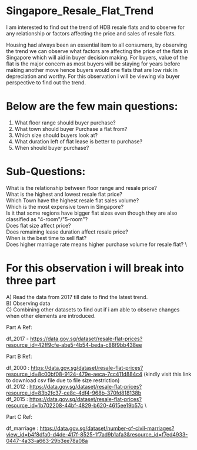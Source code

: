 # Singapore_Resale_Flat_Trend

I am interested to find out the trend of HDB resale flats and to observe for any relationship or factors affecting the price and sales of resale flats.

Housing had always been an essential item to all consumers, by observing the trend we can observe what factors are affecting the price of the flats in Singapore which will aid in buyer decision making. For buyers, value of the flat is the major concern as most buyers will be staying for years before making another move hence buyers would one flats that are low risk in depreciation and worthy. For this observation i will be viewing via buyer perspective to find out the trend.

# Below are the few main questions:

1) What floor range should buyer purchase? 
2) What town should buyer Purchase a flat from? 
3) Which size should buyers look at? 
4) What duration left of flat lease is better to purchase? 
5) When should buyer purchase? 

# Sub-Questions:

What is the relationship between floor range and resale price? \
What is the highest and lowest resale flat price? \
Which Town have the highest resale flat sales volume? \
Which is the most expensive town in Singapore? \
Is it that some regions have bigger flat sizes even though they are also classified as "4-room"/"5-room"? \
Does flat size affect price? \
Does remaining lease duration affect resale price? \
When is the best time to sell flat? \
Does higher marriage rate means higher purchase volume for resale flat? \

# For this observation i will break into three part

A) Read the data from 2017 till date to find the latest trend. \
B) Observing data \
C) Combining other datasets to find out if i am able to observe changes when other elements are introduced.

Part A Ref:

df_2017 - https://data.gov.sg/dataset/resale-flat-prices?resource_id=42ff9cfe-abe5-4b54-beda-c88f9bb438ee

Part B Ref:

df_2000 : https://data.gov.sg/dataset/resale-flat-prices?resource_id=8c00bf08-9124-479e-aeca-7cc411d884c4 (kindly visit this link to download csv file due to file size restriction) \
df_2012 : https://data.gov.sg/dataset/resale-flat-prices?resource_id=83b2fc37-ce8c-4df4-968b-370fd818138b \
df_2015 : https://data.gov.sg/dataset/resale-flat-prices?resource_id=1b702208-44bf-4829-b620-4615ee19b57c \

Part C Ref:

df_marriage : https://data.gov.sg/dataset/number-of-civil-marriages?view_id=b4f8dfa0-d4de-417f-8525-1f7ad9b1afa3&resource_id=f7ed4933-0447-4a33-a663-29b3ee78a08a 
